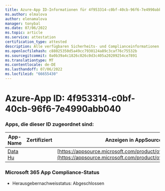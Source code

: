 ```yaml
---
title: Azure-App ID-Informationen für 4f953314-c0bf-40cb-96f6-7e4990abb040
ms.author: elmalova
author: elenamalova
manager: tonybal
ms.date: 07/06/2022
ms.topic: article
ms.service: attestation
certification_type: attested
description: Alle verfügbaren Sicherheits- und Complianceinformationen für 4f953314-c0bf-40cb-96f6-7e4990abb040.
ms.openlocfilehash: c88025350d5a49cc7930124a89c3caf76c75532b
ms.sourcegitcommit: 0a0b39a4c1826c026c0d3c405a20209254ce7891
ms.translationtype: MT
ms.contentlocale: de-DE
ms.lasthandoff: 07/06/2022
ms.locfileid: "66655430"
---
```

# <a name="azure-app-id-4f953314-c0bf-40cb-96f6-7e4990abb040"></a>Azure-App ID: 4f953314-c0bf-40cb-96f6-7e4990abb040


### <a name="apps-associated-with-this-id"></a>Apps, die dieser ID zugeordnet sind:
| **App-Name** | **Zertifiziert** | **Anzeigen in AppSource** |
|--------------|---------------|-----------------------|
| [Data Hu](../forward/WA200004262.md) |  | [https://appsource.microsoft.com/product/office/WA200004262](https://appsource.microsoft.com/product/office/WA200004262) |

### <a name="microsoft-365-app-compliance-status"></a>Microsoft 365 App Compliance-Status
- Herausgebernachweisstatus: Abgeschlossen
